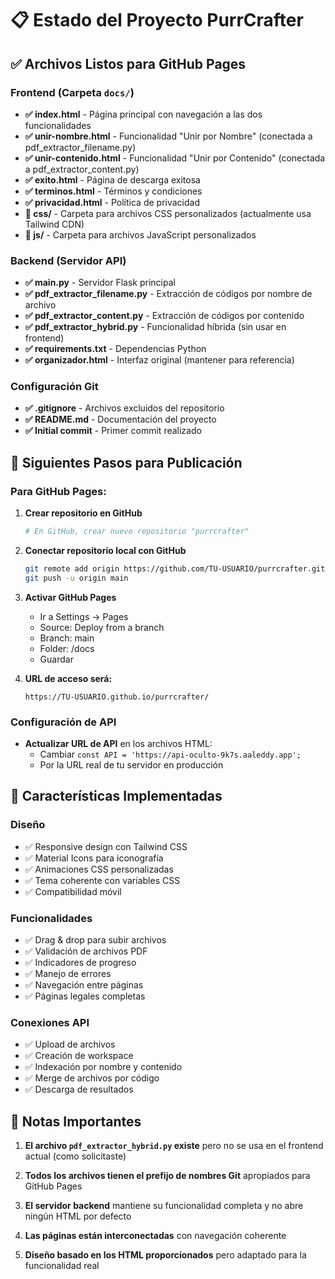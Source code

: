 # 📋 Estado del Proyecto PurrCrafter

## ✅ Archivos Listos para GitHub Pages

### Frontend (Carpeta `docs/`)
- **✅ index.html** - Página principal con navegación a las dos funcionalidades
- **✅ unir-nombre.html** - Funcionalidad "Unir por Nombre" (conectada a pdf_extractor_filename.py)
- **✅ unir-contenido.html** - Funcionalidad "Unir por Contenido" (conectada a pdf_extractor_content.py)
- **✅ exito.html** - Página de descarga exitosa
- **✅ terminos.html** - Términos y condiciones
- **✅ privacidad.html** - Política de privacidad
- **📁 css/** - Carpeta para archivos CSS personalizados (actualmente usa Tailwind CDN)
- **📁 js/** - Carpeta para archivos JavaScript personalizados

### Backend (Servidor API)
- **✅ main.py** - Servidor Flask principal
- **✅ pdf_extractor_filename.py** - Extracción de códigos por nombre de archivo
- **✅ pdf_extractor_content.py** - Extracción de códigos por contenido
- **✅ pdf_extractor_hybrid.py** - Funcionalidad híbrida (sin usar en frontend)
- **✅ requirements.txt** - Dependencias Python
- **✅ organizador.html** - Interfaz original (mantener para referencia)

### Configuración Git
- **✅ .gitignore** - Archivos excluidos del repositorio
- **✅ README.md** - Documentación del proyecto
- **✅ Initial commit** - Primer commit realizado

## 🚀 Siguientes Pasos para Publicación

### Para GitHub Pages:
1. **Crear repositorio en GitHub**
   ```bash
   # En GitHub, crear nuevo repositorio "purrcrafter"
   ```

2. **Conectar repositorio local con GitHub**
   ```bash
   git remote add origin https://github.com/TU-USUARIO/purrcrafter.git
   git push -u origin main
   ```

3. **Activar GitHub Pages**
   - Ir a Settings → Pages
   - Source: Deploy from a branch
   - Branch: main
   - Folder: /docs
   - Guardar

4. **URL de acceso será:**
   ```
   https://TU-USUARIO.github.io/purrcrafter/
   ```

### Configuración de API
- **Actualizar URL de API** en los archivos HTML:
  - Cambiar `const API = 'https://api-oculto-9k7s.aaleddy.app';`
  - Por la URL real de tu servidor en producción

## 🎨 Características Implementadas

### Diseño
- ✅ Responsive design con Tailwind CSS
- ✅ Material Icons para iconografía
- ✅ Animaciones CSS personalizadas
- ✅ Tema coherente con variables CSS
- ✅ Compatibilidad móvil

### Funcionalidades
- ✅ Drag & drop para subir archivos
- ✅ Validación de archivos PDF
- ✅ Indicadores de progreso
- ✅ Manejo de errores
- ✅ Navegación entre páginas
- ✅ Páginas legales completas

### Conexiones API
- ✅ Upload de archivos
- ✅ Creación de workspace
- ✅ Indexación por nombre y contenido
- ✅ Merge de archivos por código
- ✅ Descarga de resultados

## 📝 Notas Importantes

1. **El archivo `pdf_extractor_hybrid.py` existe** pero no se usa en el frontend actual (como solicitaste)

2. **Todos los archivos tienen el prefijo de nombres Git** apropiados para GitHub Pages

3. **El servidor backend** mantiene su funcionalidad completa y no abre ningún HTML por defecto

4. **Las páginas están interconectadas** con navegación coherente

5. **Diseño basado en los HTML proporcionados** pero adaptado para la funcionalidad real